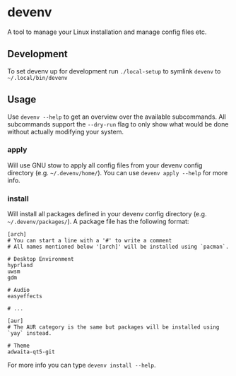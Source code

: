 # devenv

A tool to manage your Linux installation and manage config files etc.

## Development

To set devenv up for development run `./local-setup` to symlink `devenv` to `~/.local/bin/devenv`

## Usage

Use `devenv --help` to get an overview over the available subcommands. All subcommands support the `--dry-run` flag to only show what would be done without actually modifying your system.

### apply

Will use GNU stow to apply all config files from your devenv config directory (e.g. `~/.devenv/home/`). You can use `devenv apply --help` for more info.

### install

Will install all packages defined in your devenv config directory (e.g. `~/.devenv/packages/`). A package file has the following format:
```
[arch]
# You can start a line with a '#' to write a comment
# All names mentioned below '[arch]' will be installed using `pacman`.

# Desktop Environment
hyprland
uwsm
gdm

# Audio
easyeffects

# ...

[aur]
# The AUR category is the same but packages will be installed using `yay` instead.

# Theme
adwaita-qt5-git
```

For more info you can type `devenv install --help`.

